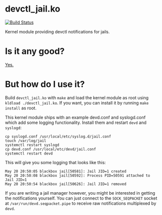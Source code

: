 # devctl_jail.ko
[![Build Status](https://api.cirrus-ci.com/github/fubarnetes/kmod_devctl_jail.svg)](https://cirrus-ci.com/github/fubarnetes/kmod_devctl_jail)

Kernel module providing devctl notifications for jails.

# Is it any good?
[Yes.](https://news.ycombinator.com/item?id=3067434)

# But how do I use it?

Build `devctl_jail.ko` with `make` and load the kernel module as root using `kldload ./devctl_jail.ko`.
If you want, you can install it by running `make install` as root.

This kernel module ships with an example devd.conf and syslogd.conf which add some logging functionality.
Install them and restart `devd` and `syslogd`:
```
cp syslogd.conf /usr/local/etc/syslog.d/jail.conf
touch /var/log/jail
systemctl restart syslogd
cp devd.conf /usr/local/etc/devd/jail.conf
systemctl restart devd
```

This will give you some logging that looks like this:
```
May 20 20:50:05 blackbox jail[50581]: Jail JID=1 created
May 20 20:50:08 blackbox jail[50592]: Process PID=50591 attached to Jail JID=1
May 20 20:50:54 blackbox jail[50626]: Jail JID=1 removed
```

If you are writing a jail manager however, you might be interested in getting the notifications yourself.
You can just connect to the `SOCK_SEQPACKET` socket at `/var/run/devd.seqpacket.pipe` to receive raw
notifications multiplexed by `devd`.
